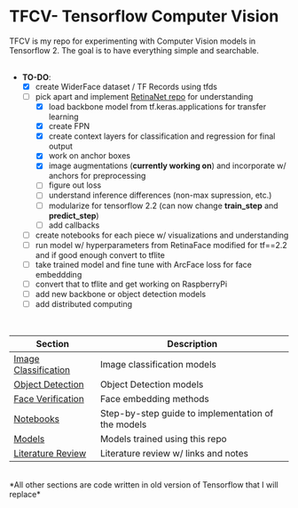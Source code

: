 # TFCV- Tensorflow Computer Vision

TFCV is my repo for experimenting with Computer Vision models in Tensorflow 2. The goal is to have everything simple and searchable.
<br><br>

* **TO-DO**: 
    * [x] create WiderFace dataset / TF Records using tfds
    * [ ] pick apart and implement [RetinaNet repo](https://github.com/fizyr/keras-retinanet) for understanding 
        * [x] load backbone model from tf.keras.applications for transfer learning
        * [x] create FPN
        * [x] create context layers for classification and regression for final output
        * [x] work on anchor boxes
        * [x] image augmentations (**currently working on**) and incorporate w/ anchors for preprocessing
        * [ ] figure out loss
        * [ ] understand inference differences (non-max supression, etc.)
        * [ ] modularize for tensorflow 2.2 (can now change **train_step** and **predict_step**)
        * [ ] add callbacks
    * [ ] create notebooks for each piece w/ visualizations and understanding
    * [ ] run model w/ hyperparameters from RetinaFace modified for tf==2.2 and if good enough convert to tflite
    * [ ] take trained model and fine tune with ArcFace loss for face embeddding
    * [ ] convert that to tflite and get working on RaspberryPi
    * [ ] add new backbone or object detection models
    * [ ] add distributed computing
<br>



| Section | Description |
|-|-|
| [Image Classification]() | Image classification models |
| [Object Detection]() | Object Detection models |
| [Face Verification]() | Face embedding methods |
| [Notebooks](https://github.com/sheyemkote42/tfcv/tree/master/notebooks) | Step-by-step guide to implementation of the models |
| [Models ](https://github.com/sheyemkote42/tfcv/tree/master/models) | Models trained using this repo |
| [Literature Review](https://github.com/sheyemkote42/tfcv/blob/master/LitReview.md) | Literature review w/ links and notes |
<br>
*All other sections are code written in old version of Tensorflow that I will replace*
